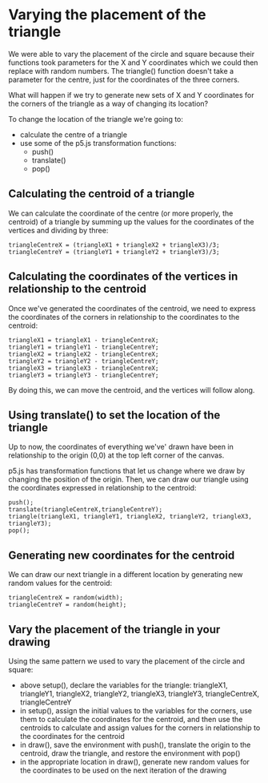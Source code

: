 # Varying the placement of the triangle

We were able to vary the placement of the circle and square because their functions
took parameters for the X and Y coordinates which we could then replace with random numbers. The triangle() function doesn't take a parameter for the centre, just for the coordinates of the three corners.

What will happen if we try to generate new sets of X and Y coordinates for the corners of the triangle as a way of changing its location?

To change the location of the triangle we're going to:
- calculate the centre of a triangle
- use some of the p5.js transformation functions:
  - push()
  - translate()
  - pop()


## Calculating the centroid of a triangle

We can calculate the coordinate of the centre (or more properly, the centroid) of a triangle by summing up the values for the coordinates of the vertices and dividing by three:

    triangleCentreX = (triangleX1 + triangleX2 + triangleX3)/3;
    triangleCentreY = (triangleY1 + triangleY2 + triangleY3)/3;

## Calculating the coordinates of the vertices in relationship to the centroid

Once we've generated the coordinates of the centroid, we need to express the coordinates of the corners in relationship to the coordinates to the centroid:

    triangleX1 = triangleX1 - triangleCentreX;
    triangleY1 = triangleY1 - triangleCentreY;
    triangleX2 = triangleX2 - triangleCentreX;
    triangleY2 = triangleY2 - triangleCentreY;
    triangleX3 = triangleX3 - triangleCentreX;
    triangleY3 = triangleY3 - triangleCentreY;

By doing this, we can move the centroid, and the vertices will follow along.

## Using translate() to set the location of the triangle

Up to now, the coordinates of everything we've' drawn have been in relationship to the origin (0,0) at the top left corner of the canvas.

p5.js has transformation functions that let us change where we draw by changing the position of the origin. Then, we can draw our triangle using the coordinates expressed in relationship to the centroid:

    push();
    translate(triangleCentreX,triangleCentreY);
    triangle(triangleX1, triangleY1, triangleX2, triangleY2, triangleX3, triangleY3);
    pop();

## Generating new coordinates for the centroid

We can draw our next triangle in a different location by generating new random values for the centroid:

    triangleCentreX = random(width);
    triangleCentreY = random(height);

## Vary the placement of the triangle in your drawing

Using the same pattern we used to vary the placement of the circle and square:

- above setup(), declare the variables for the triangle: triangleX1, triangleY1, triangleX2, triangleY2, triangleX3, triangleY3, triangleCentreX, triangleCentreY
- in setup(), assign the initial values to the variables for the corners, use them to calculate the coordinates for the centroid, and then use the centroids to calculate and assign values for the corners in relationship to the coordinates for the centroid
- in draw(), save the environment with push(), translate the origin to the centroid, draw the triangle, and restore the environment with pop()
- in the appropriate location in draw(), generate new random values for the coordinates to be used on the next iteration of the drawing

